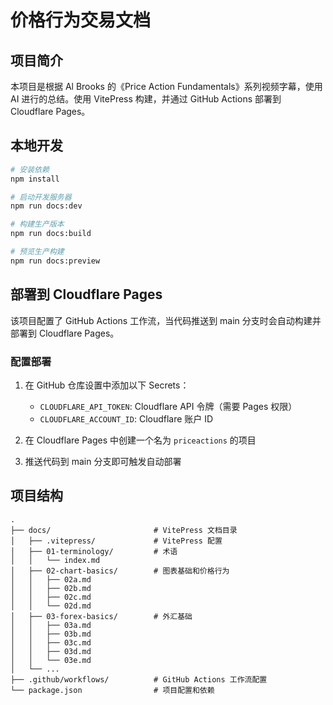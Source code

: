 # 价格行为交易文档

## 项目简介

本项目是根据 Al Brooks 的《Price Action Fundamentals》系列视频字幕，使用 AI 进行的总结。使用 VitePress 构建，并通过 GitHub Actions 部署到 Cloudflare Pages。

## 本地开发

```bash
# 安装依赖
npm install

# 启动开发服务器
npm run docs:dev

# 构建生产版本
npm run docs:build

# 预览生产构建
npm run docs:preview
```

## 部署到 Cloudflare Pages

该项目配置了 GitHub Actions 工作流，当代码推送到 main 分支时会自动构建并部署到 Cloudflare Pages。

### 配置部署

1. 在 GitHub 仓库设置中添加以下 Secrets：
   - `CLOUDFLARE_API_TOKEN`: Cloudflare API 令牌（需要 Pages 权限）
   - `CLOUDFLARE_ACCOUNT_ID`: Cloudflare 账户 ID

2. 在 Cloudflare Pages 中创建一个名为 `priceactions` 的项目

3. 推送代码到 main 分支即可触发自动部署

## 项目结构

```
.
├── docs/                       # VitePress 文档目录
│   ├── .vitepress/             # VitePress 配置
│   ├── 01-terminology/         # 术语
│   │   └── index.md
│   ├── 02-chart-basics/        # 图表基础和价格行为
│   │   ├── 02a.md
│   │   ├── 02b.md
│   │   ├── 02c.md
│   │   └── 02d.md
│   ├── 03-forex-basics/        # 外汇基础
│   │   ├── 03a.md
│   │   ├── 03b.md
│   │   ├── 03c.md
│   │   ├── 03d.md
│   │   └── 03e.md
│   └── ... 
├── .github/workflows/          # GitHub Actions 工作流配置
└── package.json                # 项目配置和依赖
```


